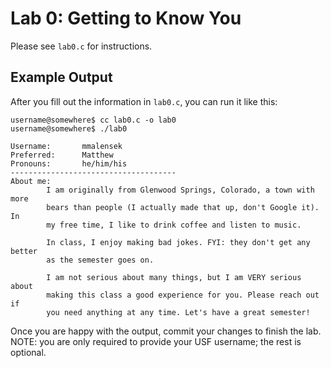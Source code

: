 # Lab 0: Getting to Know You

Please see `lab0.c` for instructions.

## Example Output

After you fill out the information in `lab0.c`, you can run it like this:

```
username@somewhere$ cc lab0.c -o lab0
username@somewhere$ ./lab0

Username:       mmalensek
Preferred:      Matthew
Pronouns:       he/him/his
-------------------------------------
About me:
        I am originally from Glenwood Springs, Colorado, a town with more
        bears than people (I actually made that up, don't Google it). In
        my free time, I like to drink coffee and listen to music.

        In class, I enjoy making bad jokes. FYI: they don't get any better
        as the semester goes on.

        I am not serious about many things, but I am VERY serious about
        making this class a good experience for you. Please reach out if
        you need anything at any time. Let's have a great semester!
```

Once you are happy with the output, commit your changes to finish the lab. NOTE: you are only required to provide your USF username; the rest is optional.
